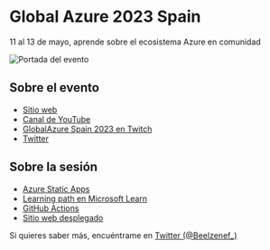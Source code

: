 # Global Azure 2023 Spain

11 al 13 de mayo, aprende sobre el ecosistema Azure en comunidad

![Portada del evento](https://globalazure.es/image/GWAB/banner-home-2023.jpg)

## Sobre el evento 

- [Sitio web](https://globalazure.es/)
- [Canal de YouTube](https://www.youtube.com/GlobalAzureSpain)
- [GlobalAzure Spain 2023 en Twitch](https://www.twitch.tv/catzure)
- [Twitter](https://twitter.com/GlobalAzureES)

## Sobre la sesión

- [Azure Static Apps](https://azure.microsoft.com/en-gb/products/app-service/static/)
- [Learning path en Microsoft Learn](https://learn.microsoft.com/en-us/training/paths/azure-static-web-apps/)
- [GitHub Actions](https://docs.github.com/en/actions)
- [Sitio web desplegado](https://agreeable-sand-0e7759403.3.azurestaticapps.net/)

Si quieres saber más, encuéntrame en [Twitter (@Beelzenef_)](https://twitter.com/Beelzenef_)